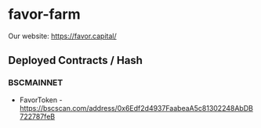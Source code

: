 # favor-farm

Our website: https://favor.capital/

## Deployed Contracts / Hash

### BSCMAINNET

- FavorToken - https://bscscan.com/address/0x6Edf2d4937FaabeaA5c81302248AbDB722787feB
